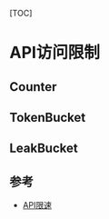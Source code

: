 [TOC]

# API访问限制



## Counter



## TokenBucket



## LeakBucket



## 参考

- [API限速](https://soulmachine.gitbooks.io/system-design/content/cn/api-rate-limiting.html)

